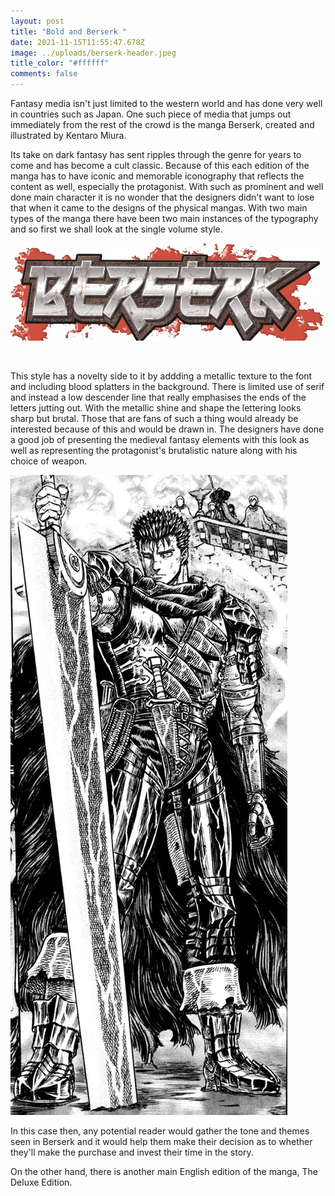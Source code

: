 ```yaml
---
layout: post
title: "Bold and Berserk "
date: 2021-11-15T11:55:47.678Z
image: ../uploads/berserk-header.jpeg
title_color: "#ffffff"
comments: false
---
```

Fantasy media isn't just limited to the western world and has done very well in countries such as Japan. One such piece of media that jumps out immediately from the rest of the crowd is the manga Berserk, created and illustrated by Kentaro Miura. 

Its take on dark fantasy has sent ripples through the genre for years to come and has become a cult classic. Because of this each edition of the manga has to have iconic and memorable iconography that reflects the content as well, especially the protagonist. With such as prominent and well done main character it is no wonder that the designers didn't want to lose that when it came to the designs of the physical mangas. With two main types of the manga there have been two main instances of the typography and so first we shall look at the single volume style. 

![The title of Berserk as seen on the singular English volumes ](../uploads/singular-volume-berserk-.jpeg)

![]()

This style has a novelty side to it by addding a metallic texture to the font and including blood splatters in the background. There is limited use of serif and instead a low descender line that really emphasises the ends of the letters jutting out. With the metallic shine and shape the lettering looks sharp but brutal. Those that are fans of such a thing would already be interested because of this and would be drawn in. The designers have done a good job of presenting the medieval fantasy elements with this look as well as representing the protagonist's brutalistic nature along with his choice of weapon.

![](../uploads/guts-w-dragonslayer-.png)

In this case then, any potential reader would gather the tone and themes seen in Berserk and it would help them make their decision as to whether they'll make the purchase and invest their time in the story. 

On the other hand, there is another main English edition of the manga, The Deluxe Edition.